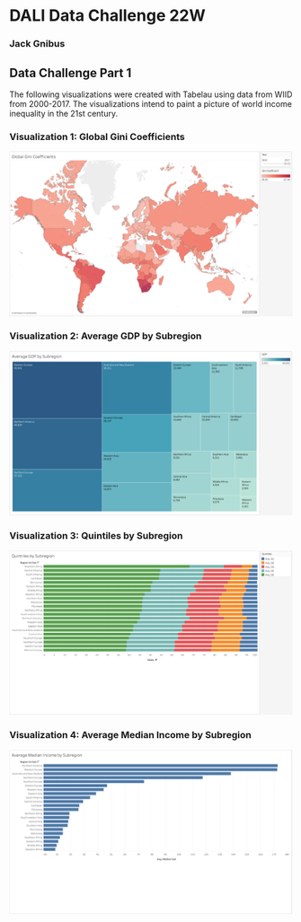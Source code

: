 # DALI Data Challenge 22W
### Jack Gnibus



## Data Challenge Part 1

The following visualizations were created with Tabelau using data from WIID from 2000-2017. The visualizations intend to 
paint a picture of world income inequality in the 21st century.


### Visualization 1: Global Gini Coefficients

![Global Gini Coefficients](/visualization_images/global_gini_coefficients.png)


### Visualization 2: Average GDP by Subregion

![Average GDP by Subregion](/visualization_images/avg_gdp_subregion.png)


### Visualization 3: Quintiles by Subregion

![Quintiles by Subregion](/visualization_images/quintiles_subregion.png)


### Visualization 4: Average Median Income by Subregion

![Average Median Income by Subregion](/visualization_images/avg_med_income_subregion.png)


